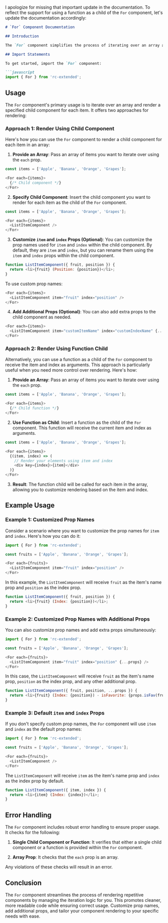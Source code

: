 I apologize for missing that important update in the documentation. To reflect the support for using a function as a child of the `For` component, let's update the documentation accordingly:

```markdown
# `For` Component Documentation

## Introduction

The `For` component simplifies the process of iterating over an array and rendering a child component for each item. This documentation provides comprehensive guidance on the `For` component, including its purpose, usage, and customization options.

## Import Statements

To get started, import the `For` component:

```javascript
import { For } from 'rc-extended';
```

## Usage

The `For` component's primary usage is to iterate over an array and render a specified child component for each item. It offers two approaches for rendering:

### Approach 1: Render Using Child Component

Here's how you can use the `For` component to render a child component for each item in an array:

1. **Provide an Array**: Pass an array of items you want to iterate over using the `each` prop.

```javascript
const items = ['Apple', 'Banana', 'Orange', 'Grapes'];

<For each={items}>
  {/* Child component */}
</For>
```

2. **Specify Child Component**: Insert the child component you want to render for each item as the child of the `For` component.

```javascript
const items = ['Apple', 'Banana', 'Orange', 'Grapes'];

<For each={items}>
  <ListItemComponent />
</For>
```

3. **Customize `item` and `index` Props (Optional)**: You can customize the prop names used for `item` and `index` within the child component. By default, they are `item` and `index`, but you can rename them using the `item` and `index` props within the child component.

```javascript
function ListItemComponent({ fruit, position }) {
  return <li>{fruit} (Position: {position})</li>;
}
```

To use custom prop names:

```javascript
<For each={items}>
  <ListItemComponent item="fruit" index="position" />
</For>
```

4. **Add Additional Props (Optional)**: You can also add extra props to the child component as needed.

```javascript
<For each={items}>
  <ListItemComponent item="customItemName" index="customIndexName" {...props} />
</For>
```

### Approach 2: Render Using Function Child

Alternatively, you can use a function as a child of the `For` component to receive the item and index as arguments. This approach is particularly useful when you need more control over rendering. Here's how:

1. **Provide an Array**: Pass an array of items you want to iterate over using the `each` prop.

```javascript
const items = ['Apple', 'Banana', 'Orange', 'Grapes'];

<For each={items}>
  {/* Child function */}
</For>
```

2. **Use Function as Child**: Insert a function as the child of the `For` component. This function will receive the current item and index as arguments.

```javascript
const items = ['Apple', 'Banana', 'Orange', 'Grapes'];

<For each={items}>
  {(item, index) => (
    // Render your elements using item and index
    <div key={index}>{item}</div>
  )}
</For>
```

3. **Result**: The function child will be called for each item in the array, allowing you to customize rendering based on the item and index.

## Example Usage

### Example 1: Customized Prop Names

Consider a scenario where you want to customize the prop names for `item` and `index`. Here's how you can do it:

```javascript
import { For } from 'rc-extended';

const fruits = ['Apple', 'Banana', 'Orange', 'Grapes'];

<For each={fruits}>
  <ListItemComponent item="fruit" index="position" />
</For>
```

In this example, the `ListItemComponent` will receive `fruit` as the item's name prop and `position` as the index prop.

```javascript
function ListItemComponent({ fruit, position }) {
  return <li>{fruit} (Index: {position})</li>;
}
```

### Example 2: Customized Prop Names with Additional Props

You can also customize prop names and add extra props simultaneously:

```javascript
import { For } from 'rc-extended';

const fruits = ['Apple', 'Banana', 'Orange', 'Grapes'];

<For each={fruits}>
  <ListItemComponent item="fruit" index="position" {...props} />
</For>
```

In this case, the `ListItemComponent` will receive `fruit` as the item's name prop, `position` as the index prop, and any other additional prop.

```javascript
function ListItemComponent({ fruit, position, ...props }) {
  return <li>{fruit} (Index: {position}) - isFavorite: {props.isFav(fruit)}</li>;
}
```

### Example 3: Default `item` and `index` Props

If you don't specify custom prop names, the `For` component will use `item` and `index` as the default prop names:

```javascript
import { For } from 'rc-extended';

const fruits = ['Apple', 'Banana', 'Orange', 'Grapes'];

<For each={fruits}>
  <ListItemComponent />
</For>
```

The `ListItemComponent` will receive `item` as the item's name prop and `index` as the index prop by default.

```javascript
function ListItemComponent({ item, index }) {
  return <li>{item} (Index: {index})</li>;
}
```

## Error Handling

The `For` component includes robust error handling to ensure proper usage. It checks for the following:

1. **Single Child Component or Function**: It verifies that either a single child component or a function is provided within the `For` component.

2. **Array Prop**: It checks that the `each` prop is an array.

Any violations of these checks will result in an error.

## Conclusion

The `For` component streamlines the process of rendering repetitive components by managing the iteration logic for you. This promotes cleaner, more readable code while ensuring correct usage. Customize prop names, add additional props, and tailor your component rendering to your specific needs with ease.